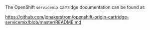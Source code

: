 The OpenShift `servicemix` cartridge documentation can be found at:

https://github.com/jonakerstrom/openshift-origin-cartridge-servicemix/blob/master/README.md
